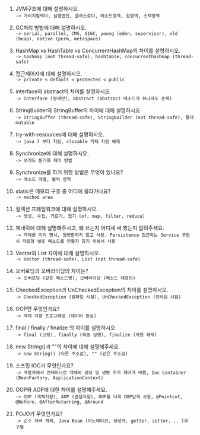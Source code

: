 1. JVM구조에 대해 설명하시오.  
 `-> 가비지컬렉터, 실행엔진, 클래스로더, 메소드영역, 힙영역, 스택영역`  

2. GC처리 방법에 대해 설명하시오.  
 `-> serial, parallel, CMS, G1GC, young (eden, supervisor), old (heap), native (perm, metaspace)`  

3. HashMap vs HashTable vs ConcurrentHashMap의 차이를 설명하시오.  
 `-> hashmap (not thread-safe), hashtable, concurrenthashmap (thread-safe)`  

4. 접근제어자에 대해 설명하시오.  
 `-> private < default < protected < public`  

5. interface와 abstract의 차이를 설명하시오.  
 `-> interface (명세만), abstract (abstract 메소드가 하나라도 존재)`  

6. StringBuilder와 StringBuffer의 차이에 대해 설명하시오.  
 `-> StringBuffer (thread-safe), StringBuilder (not thread-safe), 둘다 mutable`  

7. try-with-resources에 대해 설명하시오.  
 `-> java 7 부터 지원, closable 객체 자원 해제`  

8. Synchronize에 대해 설명하시오.  
 `-> 쓰레드 동기화 제어 방법`  

9. Synchronize를 하기 위한 방법은 무엇이 있나요?  
 `-> 메소드 레벨, 블럭 영역`  

10. static은 메모리 구조 중 어디에 올라가나요?  
 `-> method area`  

11. 컬렉션 프레임워크에 대해 설명하시오.  
 `-> 생성, 수집, 거르기, 접기 (of, map, filter, reduce)`  

12. 제네릭에 대해 설명해주시고, 왜 쓰는지 어디세 써 봤는지 알려주세요.  
 `-> 객체를 미리 명시, 형변환하지 않고 사용, Persistence 접근하는 Service 구현 시 자료형 별로 메소드를 만들지 않기 위해서 사용`  

13. Vector와 List 차이에 대해 설명하시오.  
 `-> Vector (thread-safe), List (not thread-safe)`  

14. 오버로딩과 오버라이딩의 차이는?  
 `-> 오버로딩 (같은 메소드명), 오버라이딩 (메소드 재정의)`  

15. CheckedException과 UnCheckedException의 차이를 설명하시오.  
 `-> CheckedException (컴파일 시점), UnCheckedException (런타임 시점)`  

16. OOP란 무엇인가요?  
 `-> 객체 지향 프로그래밍 (데이터 중심)`  

17. final / finally / finalize 의 차이를 설명하시오.  
 `-> final (고정), finally (최종 실행), finalize (자원 해제)`  

18. new String()과 ""의 차이에 대해 설명해주세요.  
 `-> new String() (다른 주소값), "" (같은 주소값)`  

19. 스프링 IOC가 무엇인가요?  
 `-> 개발자에서 컨테이너로 객체의 생성 및 생명 주기 제어가 바뀜, Ioc Container (BeanFactory, ApplicationContext)`  

20. OOP와 AOP에 대한 차이를 설명해주세요.  
 `-> OOP (객체지향), AOP (관점지향), OOP를 더욱 OOP답게 사용, @Pointcut, @Before, @AfterReturning, @Around`  

21. POJO가 무엇인가요?  
 `-> 순수 자바 객체, Java Bean (어노테이션, 생성자, getter, setter, .. )과 구별`  
